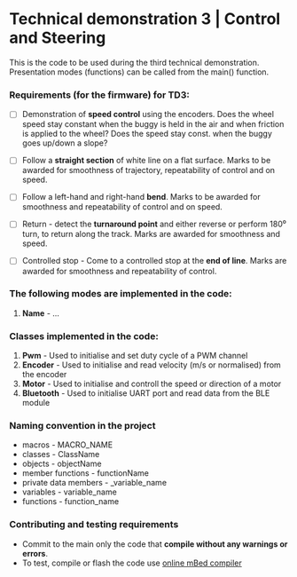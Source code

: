# Technical demonstration 3 | Control and Steering

This is the code to be used during the third technical demonstration. Presentation modes (functions) can be called from the main() function.

### Requirements (for the firmware) for TD3:
- [ ] Demonstration of **speed control** using the encoders. Does the wheel speed stay constant when the
buggy is held in the air and when friction is applied to the wheel? Does the speed stay const. when the buggy goes up/down a slope?
- [ ] Follow a **straight section** of white line on a flat surface. Marks to be awarded for smoothness of trajectory, repeatability of control and on speed.
- [ ] Follow a left-hand and right-hand **bend**. Marks to be awarded for smoothness and repeatability of control and on speed.
- [ ] Return - detect the **turnaround point** and either reverse or perform 180⁰ turn, to return along the track. Marks are awarded for smoothness and speed.
- [ ] Controlled stop - Come to a controlled stop at the **end of line**. Marks are awarded for smoothness and repeatability of control.


### The following modes are implemented in the code:
1. **Name** - ...

### Classes implemented in the code:
1. **Pwm** - Used to initialise and set duty cycle of a PWM channel
2. **Encoder** - Used to initialise and read velocity (m/s or normalised) from the encoder
3. **Motor** - Used to initialise and controll the speed or direction of a motor
4. **Bluetooth** - Used to initialise UART port and read data from the BLE module 

### Naming convention in the project
- macros - MACRO_NAME
- classes - ClassName
- objects - objectName
- member functions - functionName
- private data members - _variable_name
- variables - variable_name
- functions - function_name

### Contributing and testing requirements
- Commit to the main only the code that **compile without any warnings or errors**.
- To test, compile or flash the code use [online mBed compiler](https://www.ide.mbed.com/compiler)
